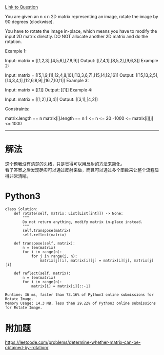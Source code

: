 [Link to Question](https://leetcode.com/explore/interview/card/top-interview-questions-easy/92/array/770/)



You are given an n x n 2D matrix representing an image, rotate the image by 90 degrees (clockwise).

You have to rotate the image in-place, which means you have to modify the input 2D matrix directly. DO NOT allocate another 2D matrix and do the rotation.

 

Example 1:


Input: matrix = [[1,2,3],[4,5,6],[7,8,9]]
Output: [[7,4,1],[8,5,2],[9,6,3]]
Example 2:


Input: matrix = [[5,1,9,11],[2,4,8,10],[13,3,6,7],[15,14,12,16]]
Output: [[15,13,2,5],[14,3,4,1],[12,6,8,9],[16,7,10,11]]
Example 3:

Input: matrix = [[1]]
Output: [[1]]
Example 4:

Input: matrix = [[1,2],[3,4]]
Output: [[3,1],[4,2]]
 

Constraints:

matrix.length == n
matrix[i].length == n
1 <= n <= 20
-1000 <= matrix[i][j] <= 1000

-----
# 解法
这个题我没有清楚的头绪，只是觉得可以用反射的方法来简化。    
看了答案之后发现确实可以通过反射来做，而且可以通过多个函数来让整个流程显得非常清晰。     

# Python3
```python3
class Solution:
    def rotate(self, matrix: List[List[int]]) -> None:
        """
        Do not return anything, modify matrix in-place instead.
        """
        self.transpose(matrix)
        self.reflect(matrix)

    def transpose(self, matrix):
        n = len(matrix)
        for i in range(n):
            for j in range(i, n):
                matrix[j][i], matrix[i][j] = matrix[i][j], matrix[j][i]

    def reflect(self, matrix):
        n = len(matrix)
        for i in range(n):
            matrix[i] = matrix[i][::-1]

Runtime: 36 ms, faster than 73.16% of Python3 online submissions for Rotate Image.
Memory Usage: 14.3 MB, less than 29.22% of Python3 online submissions for Rotate Image.
```

# 附加题
https://leetcode.com/problems/determine-whether-matrix-can-be-obtained-by-rotation/
